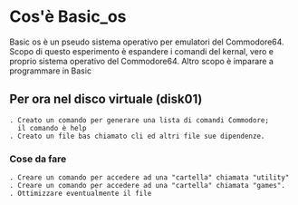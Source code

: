 # Cos'è Basic_os
Basic os è un pseudo sistema operativo per emulatori del Commodore64.
Scopo di questo esperimento è  espandere i comandi del kernal, vero e proprio
sistema operativo del Commodore64. Altro scopo è imparare a programmare in
Basic
## Per ora nel disco virtuale (disk01)
    . Creato un comando per generare una lista di comandi Commodore;
      il comando è help
    . Creato un file bas chiamato cli ed altri file sue dipendenze.
### Cose da fare
    . Creare un comando per accedere ad una "cartella" chiamata "utility"
    . Creare un comando per accedere ad una "cartella" chiamata "games".
    . Ottimizzare eventualmente il file 